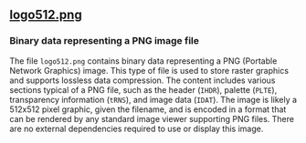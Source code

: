 ## [logo512.png](logo512.png)

### Binary data representing a PNG image file

The file `logo512.png` contains binary data representing a PNG (Portable Network Graphics) image. This type of file is used to store raster graphics and supports lossless data compression. The content includes various sections typical of a PNG file, such as the header (`IHDR`), palette (`PLTE`), transparency information (`tRNS`), and image data (`IDAT`). The image is likely a 512x512 pixel graphic, given the filename, and is encoded in a format that can be rendered by any standard image viewer supporting PNG files. There are no external dependencies required to use or display this image.

